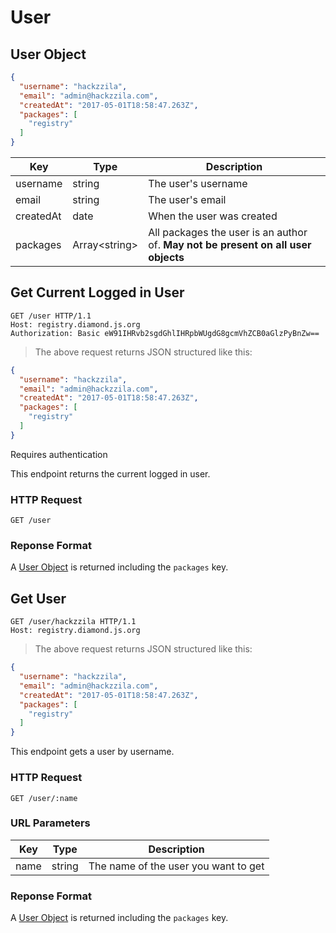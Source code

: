 # User

## User Object
```json
{
  "username": "hackzzila",
  "email": "admin@hackzzila.com",
  "createdAt": "2017-05-01T18:58:47.263Z",
  "packages": [
    "registry"
  ]
}
```

Key | Type | Description
--------- | ------- | -----------
username | string | The user's username
email | string | The user's email
createdAt | date | When the user was created
packages | Array\<string> | All packages the user is an author of. **May not be present on all user objects**

## Get Current Logged in User

```http
GET /user HTTP/1.1
Host: registry.diamond.js.org
Authorization: Basic eW91IHRvb2sgdGhlIHRpbWUgdG8gcmVhZCB0aGlzPyBnZw==
```

> The above request returns JSON structured like this:

```json
{
  "username": "hackzzila",
  "email": "admin@hackzzila.com",
  "createdAt": "2017-05-01T18:58:47.263Z",
  "packages": [
    "registry"
  ]
}
```

<aside class="notice">Requires authentication</aside>

This endpoint returns the current logged in user.

### HTTP Request

`GET /user`

### Reponse Format

A [User Object](#user-object) is returned including the `packages` key.



## Get User

```http
GET /user/hackzzila HTTP/1.1
Host: registry.diamond.js.org
```

> The above request returns JSON structured like this:

```json
{
  "username": "hackzzila",
  "email": "admin@hackzzila.com",
  "createdAt": "2017-05-01T18:58:47.263Z",
  "packages": [
    "registry"
  ]
}
```

This endpoint gets a user by username.

### HTTP Request

`GET /user/:name`

### URL Parameters
| Key | Type | Description |
|-----|------|-------------|
| name | string | The name of the user you want to get |

### Reponse Format

A [User Object](#user-object) is returned including the `packages` key.